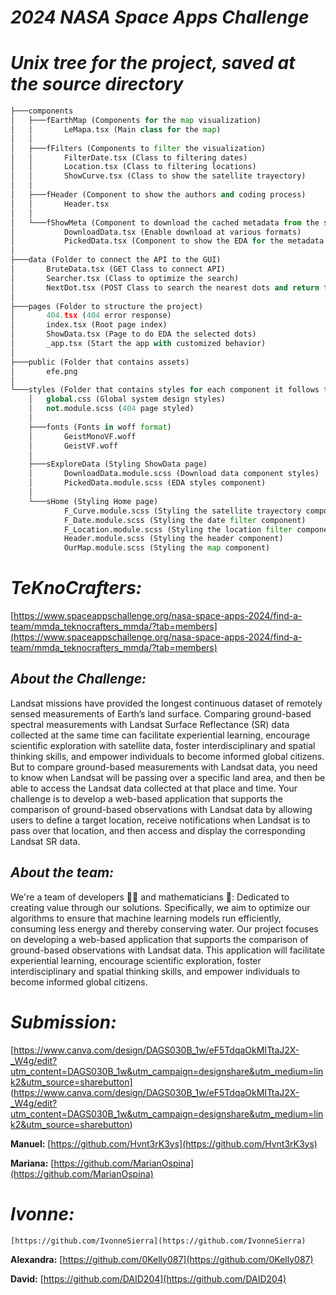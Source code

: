 # *2024 NASA Space Apps Challenge*

# *Unix tree for the project, saved at the source directory*
```python
├───components
│   ├───fEarthMap (Components for the map visualization)
│   │       LeMapa.tsx (Main class for the map)
│   │       
│   ├───fFilters (Components to filter the visualization)
│   │       FilterDate.tsx (Class to filtering dates)
│   │       Location.tsx (Class to filtering locations)
│   │       ShowCurve.tsx (Class to show the satellite trayectory)
│   │       
│   ├───fHeader (Component to show the authors and coding process)
│   │       Header.tsx
│   │
│   └───fShowMeta (Component to download the cached metadata from the selected dots from the GUI)
│           DownloadData.tsx (Enable download at various formats)
│           PickedData.tsx (Component to show the EDA for the metadata selected in the GUI)
│
├───data (Folder to connect the API to the GUI)
│       BruteData.tsx (GET Class to connect API)
│       Searcher.tsx (Class to optimize the search)
│       NextDot.tsx (POST Class to search the nearest dots and return the Trained Model)
│
├───pages (Folder to structure the project)
│       404.tsx (404 error response)
│       index.tsx (Root page index)
│       ShowData.tsx (Page to do EDA the selected dots)
│       _app.tsx (Start the app with customized behavior)
│
├───public (Folder that contains assets)
│       efe.png
│
└───styles (Folder that contains styles for each component it follows the mobile first convention)
    │   global.css (Global system design styles)
    │   not.module.scss (404 page styled)
    │
    ├───fonts (Fonts in woff format)
    │       GeistMonoVF.woff
    │       GeistVF.woff
    │
    ├───sExploreData (Styling ShowData page)
    │       DownloadData.module.scss (Download data component styles)
    │       PickedData.module.scss (EDA styles component)
    │
    └───sHome (Styling Home page)
            F_Curve.module.scss (Styling the satellite trayectory component)
            F_Date.module.scss (Styling the date filter component)
            F_Location.module.scss (Styling the location filter component)
            Header.module.scss (Styling the header component)
            OurMap.module.scss (Styling the map component)
```

# *TeKnoCrafters:*

[https://www.spaceappschallenge.org/nasa-space-apps-2024/find-a-team/mmda_teknocrafters_mmda/?tab=members](https://www.spaceappschallenge.org/nasa-space-apps-2024/find-a-team/mmda_teknocrafters_mmda/?tab=members)


## *About the Challenge:*
Landsat missions have provided the longest continuous dataset of remotely sensed measurements of Earth’s land surface. Comparing ground-based spectral measurements with Landsat Surface Reflectance (SR) data collected at the same time can facilitate experiential learning, encourage scientific exploration with satellite data, foster interdisciplinary and spatial thinking skills, and empower individuals to become informed global citizens. But to compare ground-based measurements with Landsat data, you need to know when Landsat will be passing over a specific land area, and then be able to access the Landsat data collected at that place and time. Your challenge is to develop a web-based application that supports the comparison of ground-based observations with Landsat data by allowing users to define a target location, receive notifications when Landsat is to pass over that location, and then access and display the corresponding Landsat SR data.


## *About the team:*
We're a team of developers 👩‍💻 and mathematicians 🧮:
Dedicated to creating value through our solutions. Specifically, we aim to optimize our algorithms to ensure that machine learning models run efficiently, consuming less energy and thereby conserving water. 
Our project focuses on developing a web-based application that supports the comparison of ground-based observations with Landsat data. 
This application will facilitate experiential learning, encourage scientific exploration, foster interdisciplinary and spatial thinking skills, and empower individuals to become informed global citizens.


# *Submission:*
[https://www.canva.com/design/DAGS030B_1w/eF5TdqaOkMITtaJ2X-_W4g/edit?utm_content=DAGS030B_1w&utm_campaign=designshare&utm_medium=link2&utm_source=sharebutton]
(https://www.canva.com/design/DAGS030B_1w/eF5TdqaOkMITtaJ2X-_W4g/edit?utm_content=DAGS030B_1w&utm_campaign=designshare&utm_medium=link2&utm_source=sharebutton)

**Manuel:**
    [https://github.com/Hvnt3rK3ys](https://github.com/Hvnt3rK3ys)

**Mariana:**
    [https://github.com/MarianOspina](https://github.com/MarianOspina)

# *Ivonne:*
    [https://github.com/IvonneSierra](https://github.com/IvonneSierra)

**Alexandra:**
    [https://github.com/0Kelly087](https://github.com/0Kelly087)

**David:**
    [https://github.com/DAID204](https://github.com/DAID204)

